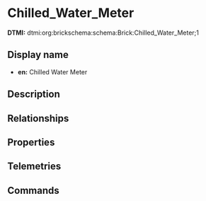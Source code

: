 # Chilled_Water_Meter
**DTMI:** dtmi:org:brickschema:schema:Brick:Chilled_Water_Meter;1
## Display name
- **en:** Chilled Water Meter
## Description
## Relationships
## Properties
## Telemetries
## Commands

